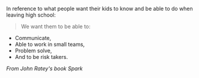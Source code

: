 <!--
.. title: Paul Zientarski on High School Competencies
.. slug: paul_zientarski
.. date: 2014-07-13 04:14:00 UTC
.. tags: competencies
.. category:
.. link: 
.. description: Excerpt pulled from the Book Spark by John Ratey.
.. type: text
-->
In reference to what people want their kids to know and be able to do when leaving high school:
> We want them to be able to:
- Communicate,  
- Able to work in small teams,  
- Problem solve,  
- And to be risk takers.

*From John Ratey's book Spark*
